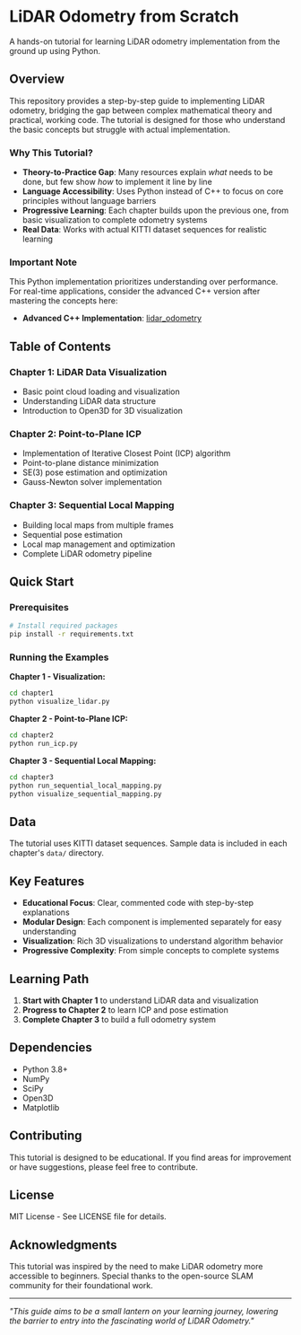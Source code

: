 # LiDAR Odometry from Scratch

A hands-on tutorial for learning LiDAR odometry implementation from the ground up using Python.

## Overview

This repository provides a step-by-step guide to implementing LiDAR odometry, bridging the gap between complex mathematical theory and practical, working code. The tutorial is designed for those who understand the basic concepts but struggle with actual implementation.

### Why This Tutorial?

- **Theory-to-Practice Gap**: Many resources explain *what* needs to be done, but few show *how* to implement it line by line
- **Language Accessibility**: Uses Python instead of C++ to focus on core principles without language barriers
- **Progressive Learning**: Each chapter builds upon the previous one, from basic visualization to complete odometry systems
- **Real Data**: Works with actual KITTI dataset sequences for realistic learning

### Important Note

This Python implementation prioritizes understanding over performance. For real-time applications, consider the advanced C++ version after mastering the concepts here:
- **Advanced C++ Implementation**: [lidar_odometry](https://github.com/93won/lidar_odometry)

## Table of Contents

### Chapter 1: LiDAR Data Visualization
- Basic point cloud loading and visualization
- Understanding LiDAR data structure
- Introduction to Open3D for 3D visualization

### Chapter 2: Point-to-Plane ICP
- Implementation of Iterative Closest Point (ICP) algorithm
- Point-to-plane distance minimization
- SE(3) pose estimation and optimization
- Gauss-Newton solver implementation

### Chapter 3: Sequential Local Mapping
- Building local maps from multiple frames
- Sequential pose estimation
- Local map management and optimization
- Complete LiDAR odometry pipeline

## Quick Start

### Prerequisites
```bash
# Install required packages
pip install -r requirements.txt
```

### Running the Examples

**Chapter 1 - Visualization:**
```bash
cd chapter1
python visualize_lidar.py
```

**Chapter 2 - Point-to-Plane ICP:**
```bash
cd chapter2
python run_icp.py
```

**Chapter 3 - Sequential Local Mapping:**
```bash
cd chapter3
python run_sequential_local_mapping.py
python visualize_sequential_mapping.py
```

## Data

The tutorial uses KITTI dataset sequences. Sample data is included in each chapter's `data/` directory.

## Key Features

- **Educational Focus**: Clear, commented code with step-by-step explanations
- **Modular Design**: Each component is implemented separately for easy understanding
- **Visualization**: Rich 3D visualizations to understand algorithm behavior
- **Progressive Complexity**: From simple concepts to complete systems

## Learning Path

1. **Start with Chapter 1** to understand LiDAR data and visualization
2. **Progress to Chapter 2** to learn ICP and pose estimation
3. **Complete Chapter 3** to build a full odometry system

## Dependencies

- Python 3.8+
- NumPy
- SciPy
- Open3D
- Matplotlib

## Contributing

This tutorial is designed to be educational. If you find areas for improvement or have suggestions, please feel free to contribute.

## License

MIT License - See LICENSE file for details.

## Acknowledgments

This tutorial was inspired by the need to make LiDAR odometry more accessible to beginners. Special thanks to the open-source SLAM community for their foundational work.

---

*"This guide aims to be a small lantern on your learning journey, lowering the barrier to entry into the fascinating world of LiDAR Odometry."*
